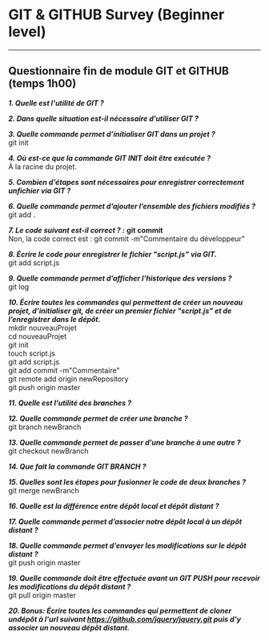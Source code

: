 # GIT & GITHUB Survey (Beginner level)
---------------------------------------------------------------------------------
## Questionnaire fin de module GIT et GITHUB (temps 1h00)  
  
***1. Quelle est l'utilité de GIT ?***  
  
***2. Dans quelle situation est-il nécessaire d’utiliser GIT ?***  
  
***3. Quelle commande permet d’initialiser GIT dans un projet ?***  
git init  
  
***4. Où est-ce que la commande GIT INIT doit être exécutée ?***  
À la racine du projet.  
  
***5. Combien d'étapes sont nécessaires pour enregistrer correctement unfichier via GIT ?***  
  
***6. Quelle commande permet d’ajouter l’ensemble des fichiers modifiés ?***  
git add .  
  
***7. Le code suivant est-il correct ? :*** **git commit**  
Non, la code correct est : git commit -m"Commentaire du développeur"  
  
***8. Écrire le code pour enregistrer le fichier "script.js” via GIT.***  
git add script.js  
  
***9. Quelle commande permet d’afficher l’historique des versions ?***  
git log  
  
***10. Écrire toutes les commandes qui permettent de créer un nouveau projet, d’initialiser git, de créer un premier fichier "script.js" et de l’enregistrer dans le dépôt.***  
mkdir nouveauProjet  
cd nouveauProjet  
git init  
touch script.js  
git add script.js  
git add commit -m"Commentaire"  
git remote add origin newRepository  
git push origin master  
  
***11. Quelle est l'utilité des branches ?***  
  
***12. Quelle commande permet de créer une branche ?***  
git branch newBranch  
  
***13. Quelle commande permet de passer d’une branche à une autre ?***  
git checkout newBranch  
  
***14. Que fait la commande  GIT BRANCH ?***  
  
***15. Quelles sont les étapes pour fusionner le code de deux branches ?***  
git merge newBranch  
  
***16. Quelle est la différence entre dépôt local et dépôt distant ?***  
  
***17. Quelle commande permet d’associer notre dépôt local à un dépôt distant ?***  
  
***18. Quelle commande permet d’envoyer les modifications sur le dépôt distant ?***  
git push origin master  
  
***19. Quelle commande doit être effectuée avant un GIT PUSH pour recevoir les modifications du dépôt distant ?***  
git pull origin master  
  
***20. Bonus: Écrire toutes les commandes qui permettent de cloner undépôt à l'url suivant https://github.com/jquery/jquery.git puis d’y associer un nouveau dépôt distant.***